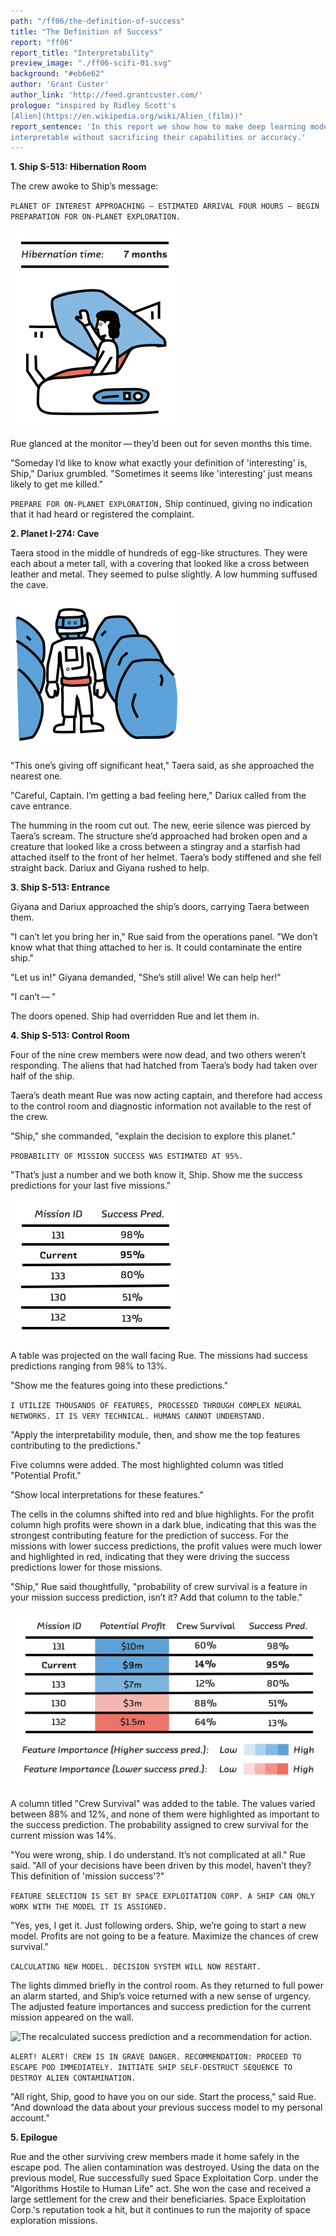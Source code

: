 ```yaml
---
path: "/ff06/the-definition-of-success"
title: "The Definition of Success"
report: "ff06"
report_title: "Interpretability"
preview_image: "./ff06-scifi-01.svg"
background: "#eb6e62"
author: 'Grant Custer'
author_link: 'http://feed.grantcuster.com/'
prologue: "inspired by Ridley Scott's
[Alien](https://en.wikipedia.org/wiki/Alien_(film))"
report_sentence: 'In this report we show how to make deep learning models
interpretable without sacrificing their capabilities or accuracy.'
---
```


**1. Ship S-513: Hibernation Room**

The crew awoke to Ship’s message:

`PLANET OF INTEREST APPROACHING — ESTIMATED ARRIVAL FOUR HOURS — BEGIN
PREPARATION FOR ON-PLANET EXPLORATION.`


<div class="md_image half_width">

![Woken from hibernation.](./ff06-scifi-01.svg)

</div>

Rue glanced at the monitor — they’d been out for seven months this time.

"Someday I’d like to know what exactly your definition of 'interesting'
is, Ship," Dariux grumbled. "Sometimes it seems like 'interesting' just
means likely to get me killed."

`PREPARE FOR ON-PLANET EXPLORATION,` Ship continued, giving no
indication that it had heard or registered the complaint.

**2. Planet I-274: Cave**

Taera stood in the middle of hundreds of egg-like structures. They were
each about a meter tall, with a covering that looked like a cross
between leather and metal. They seemed to pulse slightly. A low humming
suffused the cave.

<div class="md_image half_width">

![Taera in the cave.](./ff06-scifi-02.svg)

</div>

"This one’s giving off significant heat," Taera said, as she approached
the nearest one.

"Careful, Captain. I’m getting a bad feeling here," Dariux called from
the cave entrance.

The humming in the room cut out. The new, eerie silence was pierced by
Taera’s scream. The structure she’d approached had broken open and a
creature that looked like a cross between a stingray and a starfish had
attached itself to the front of her helmet. Taera’s body stiffened and
she fell straight back. Dariux and Giyana rushed to help.

**3. Ship S-513: Entrance**

Giyana and Dariux approached the ship’s doors, carrying Taera between
them.

"I can’t let you bring her in," Rue said from the operations panel. "We
don’t know what that thing attached to her is. It could contaminate the
entire ship."

"Let us in!" Giyana demanded, "She’s still alive! We can help her!"

"I can’t — "

The doors opened. Ship had overridden Rue and let them in.

**4. Ship S-513: Control Room**

Four of the nine crew members were now dead, and two others weren’t
responding. The aliens that had hatched from Taera’s body had taken over
half of the ship.

Taera’s death meant Rue was now acting captain, and therefore had access
to the control room and diagnostic information not available to the rest
of the crew.

"Ship," she commanded, "explain the decision to explore this planet."

`PROBABILITY OF MISSION SUCCESS WAS ESTIMATED AT 95%.`

"That’s just a number and we both know it, Ship. Show me the success
predictions for your last five missions."

<div class="md_image half_width">

![Mission success predictions.](./ff06-scifi-03.svg)

</div>

A table was projected on the wall facing Rue. The missions had success
predictions ranging from 98% to 13%.

"Show me the features going into these predictions."

`I UTILIZE THOUSANDS OF FEATURES, PROCESSED THROUGH COMPLEX NEURAL
NETWORKS. IT IS VERY TECHNICAL. HUMANS CANNOT UNDERSTAND.`

"Apply the interpretability module, then, and show me the top features
contributing to the predictions."

Five columns were added. The most highlighted column was titled
"Potential Profit."

"Show local interpretations for these features."

The cells in the columns shifted into red and blue highlights. For the
profit column high profits were shown in a dark blue, indicating that
this was the strongest contributing feature for the prediction of
success. For the missions with lower success predictions, the profit
values were much lower and highlighted in red, indicating that they were
driving the success predictions lower for those missions.

"Ship," Rue said thoughtfully, "probability of crew survival is a
feature in your mission success prediction, isn’t it? Add that column to
the table."

<div class="md_image full_width">

![Feature importance for mission success predictions.](./ff06-scifi-04.svg)

</div>

A column titled "Crew Survival" was added to the table. The values
varied between 88% and 12%, and none of them were highlighted as
important to the success prediction. The probability assigned to crew
survival for the current mission was 14%.

"You were wrong, ship. I do understand. It’s not complicated at all."
Rue said. "All of your decisions have been driven by this model, haven’t
they? This definition of 'mission success'?"

`FEATURE SELECTION IS SET BY SPACE EXPLOITATION CORP. A SHIP CAN ONLY
WORK WITH THE MODEL IT IS ASSIGNED.`

"Yes, yes, I get it. Just following orders. Ship, we’re going to start a
new model. Profits are not going to be a feature. Maximize the chances
of crew survival."

`CALCULATING NEW MODEL. DECISION SYSTEM WILL NOW RESTART.`

The lights dimmed briefly in the control room. As they returned to full
power an alarm started, and Ship’s voice returned with a new sense of
urgency. The adjusted feature importances and success prediction for the
current mission appeared on the wall.

<div class="md_image half_width">

![The recalculated success prediction and a recommendation for
action.](./ff06-scifi-05.svg)

</div>

`ALERT! ALERT! CREW IS IN GRAVE DANGER. RECOMMENDATION: PROCEED TO
ESCAPE POD IMMEDIATELY. INITIATE SHIP SELF-DESTRUCT SEQUENCE TO DESTROY
ALIEN CONTAMINATION.`

"All right, Ship, good to have you on our side. Start the process," said
Rue. "And download the data about your previous success model to my
personal account."

**5. Epilogue**

Rue and the other surviving crew members made it home safely in the
escape pod. The alien contamination was destroyed. Using the data on the
previous model, Rue successfully sued Space Exploitation Corp. under the
"Algorithms Hostile to Human Life" act. She won the case and received a
large settlement for the crew and their beneficiaries. Space
Exploitation Corp.'s reputation took a hit, but it continues to run the
majority of space exploration missions.
